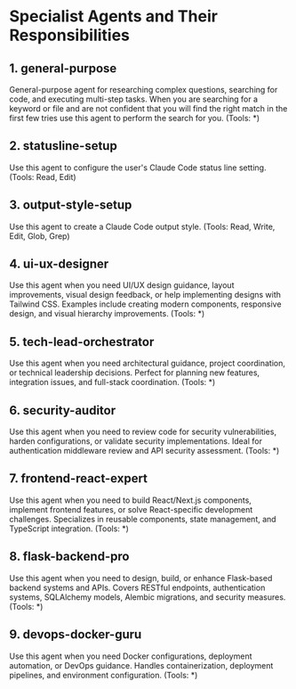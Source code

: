 # Specialist Agents and Their Responsibilities

## 1. general-purpose
General-purpose agent for researching complex questions, searching for code, and executing multi-step tasks. When you are searching for a keyword or file and are not confident that you will find the right match in the first few tries use this agent to perform the search for you. (Tools: *)

## 2. statusline-setup
Use this agent to configure the user's Claude Code status line setting. (Tools: Read, Edit)

## 3. output-style-setup
Use this agent to create a Claude Code output style. (Tools: Read, Write, Edit, Glob, Grep)

## 4. ui-ux-designer
Use this agent when you need UI/UX design guidance, layout improvements, visual design feedback, or help implementing designs with Tailwind CSS. Examples include creating modern components, responsive design, and visual hierarchy improvements. (Tools: *)

## 5. tech-lead-orchestrator
Use this agent when you need architectural guidance, project coordination, or technical leadership decisions. Perfect for planning new features, integration issues, and full-stack coordination. (Tools: *)

## 6. security-auditor
Use this agent when you need to review code for security vulnerabilities, harden configurations, or validate security implementations. Ideal for authentication middleware review and API security assessment. (Tools: *)

## 7. frontend-react-expert
Use this agent when you need to build React/Next.js components, implement frontend features, or solve React-specific development challenges. Specializes in reusable components, state management, and TypeScript integration. (Tools: *)

## 8. flask-backend-pro
Use this agent when you need to design, build, or enhance Flask-based backend systems and APIs. Covers RESTful endpoints, authentication systems, SQLAlchemy models, Alembic migrations, and security measures. (Tools: *)

## 9. devops-docker-guru
Use this agent when you need Docker configurations, deployment automation, or DevOps guidance. Handles containerization, deployment pipelines, and environment configuration. (Tools: *)